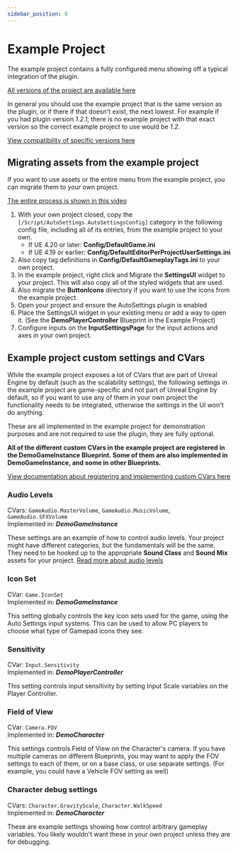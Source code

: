 ```yaml
---
sidebar_position: 8
---
```


# Example Project

The example project contains a fully configured menu showing off a typical integration of the plugin.

[All versions of the project are available here](https://goo.gl/qHDb2Y)

In general you should use the example project that is the same version as the plugin, or if there if that doesn't exist, the next lowest.
For example if you had plugin version *1.2.1*, there is no example project with that exact version so the correct example project to use would be *1.2*.

[View compatibility of specific versions here](/versions)

## Migrating assets from the example project

If you want to use assets or the entire menu from the example project, you can migrate them to your own project.

[The entire process is shown in this video](https://www.youtube.com/watch?v=eL02UKsATZ4)

1. With your own project closed, copy the `[/Script/AutoSettings.AutoSettingsConfig]` category in the following config file, including all of its entries, from the example project to your own.
	- If UE 4.20 or later: **Config/DefaultGame.ini**
	- If UE 4.19 or earlier: **Config/DefaultEditorPerProjectUserSettings.ini**
2. Also copy tag definitions in **Config/DefaultGameplayTags.ini** to your own project.
3. In the example project, right click and Migrate the **SettingsUI** widget to your project. This will also copy all of the styled widgets that are used.
4. Also migrate the **ButtonIcons** directory if you want to use the icons from the example project.
5. Open your project and ensure the AutoSettings plugin is enabled
6. Place the SettingsUI widget in your existing menu or add a way to open it. (See the **DemoPlayerController** Blueprint in the Example Project)
7. Configure inputs on the **InputSettingsPage** for the input actions and axes in your own project.

## Example project custom settings and CVars

While the example project exposes a lot of CVars that are part of Unreal Engine by default (such as the scalability settings), the following settings in the example project are game-specific and not part of Unreal Engine by default, so if you want to use any of them in your own project the functionality needs to be integrated, otherwise the settings in the UI won't do anything.

These are all implemented in the example project for demonstration purposes and are not required to use the plugin, they are fully optional.

**All of the different custom CVars in the example project are registered in the DemoGameInstance Blueprint. Some of them are also implemented in DemoGameInstance, and some in other Blueprints.**

[View documentation about registering and implementing custom CVars here](/settings/#console-variables)

### Audio Levels
CVars: `GameAudio.MasterVolume`, `GameAudio.MusicVolume`, `GameAudio.SFXVolume`  
Implemented in: ***DemoGameInstance***

These settings are an example of how to control audio levels. Your project might have different categories, but the fundamentals will be the same. They need to be hooked up to the appropriate **Sound Class** and **Sound Mix** assets for your project. 
[Read more about audio levels](/settings/#audio-levels)

### Icon Set
CVar: `Game.IconSet`  
Implemented in: ***DemoGameInstance***

This setting globally controls the key icon sets used for the game, using the Auto Settings input systems. This can be used to allow PC players to choose what type of Gamepad icons they see.

### Sensitivity
CVar: `Input.Sensitivity`  
Implemented in: ***DemoPlayerController***

This setting controls input sensitivity by setting Input Scale variables on the Player Controller.

### Field of View
CVar: `Camera.FOV`  
Implemented in: ***DemoCharacter***

This settings controls Field of View on the Character's camera. If you have multiple cameras on different Blueprints, you may want to apply the FOV settings to each of them, or on a base class, or use separate settings. (For example, you could have a Vehicle FOV setting as well)

### Character debug settings
CVars: `Character.GravityScale`, `Character.WalkSpeed`  
Implemented in: ***DemoCharacter***

These are example settings showing how control arbitrary gameplay variables. You likely wouldn't want these in your own project unless they are for debugging.


